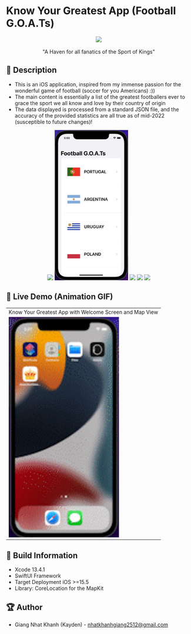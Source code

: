 # Know Your Greatest App (Football G.O.A.Ts)


<p align="center">
  <img width="100" src="https://github.com/KaydenGiang2512/KnowYourGreatest/tree/main/KnowYourGreatest/Assets.xcassets/AppIcon.appiconset/64.png">
</p>

<p align="center">"A Haven for all fanatics of the Sport of Kings"</p>

## 📖 Description

- This is an iOS application, inspired from my immense passion for the wonderful game of football (soccer for you Americans) :))
- The main content is essentially a list of the greatest footballers ever to grace the sport we all know and love by their country of origin
- The data displayed is processed from a standard JSON file, and the accuracy of the provided statistics are all true as of mid-2022 (susceptible to future changes)!

<p align="center">
  <img src="https://imgur.com/SR04Qm2" width="200" > 
  <img src="ViewScreenshots/MainMenuView.png" width="200" > 
  <img src="https://github.com/KaydenGiang2512/KnowYourGreatest/tree/main/ViewScreenshots/PlayerCardView.png" width="200" > 
  <img src="https://github.com/KaydenGiang2512/KnowYourGreatest/tree/main/ViewScreenshots/DetailView.png" width="200" >
  <img src="https://github.com/KaydenGiang2512/KnowYourGreatest/tree/main/ViewScreenshots/LocationMapView.png" width="200" >
</p>

## 🔮 Live Demo (Animation GIF)

<table>
  <tr>
     <td>Know Your Greatest App with Welcome Screen and Map View</td>
  </tr>
  <tr>
    <td><img src="https://github.com/KaydenGiang2512/KnowYourGreatest/blob/main/ViewScreenshots/App%20Demo.gif?raw=true" width="300"></td>
   </tr>
 </table>

## 🔧 Build Information
- Xcode 13.4.1
- SwiftUI Framework
- Target Deployment iOS >=15.5
- Library: CoreLocation for the MapKit

## 🏆 Author
- Giang Nhat Khanh (Kayden) - nhatkhanhgiang2512@gmail.com
